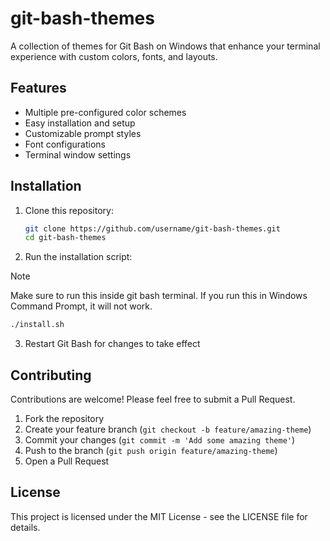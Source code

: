 # git-bash-themes

A collection of themes for Git Bash on Windows that enhance your terminal experience with custom colors, fonts, and layouts.

## Features

- Multiple pre-configured color schemes
- Easy installation and setup
- Customizable prompt styles
- Font configurations
- Terminal window settings

## Installation

1. Clone this repository:
   ```bash
   git clone https://github.com/username/git-bash-themes.git
   cd git-bash-themes
   ```

2. Run the installation script:
> [!NOTE]
> Make sure to run this inside git bash terminal. If you run this in Windows Command Prompt, it will not work.
```bash
./install.sh
```

3. Restart Git Bash for changes to take effect


## Contributing

Contributions are welcome! Please feel free to submit a Pull Request.

1. Fork the repository
2. Create your feature branch (`git checkout -b feature/amazing-theme`)
3. Commit your changes (`git commit -m 'Add some amazing theme'`)
4. Push to the branch (`git push origin feature/amazing-theme`)
5. Open a Pull Request

## License

This project is licensed under the MIT License - see the LICENSE file for details.
